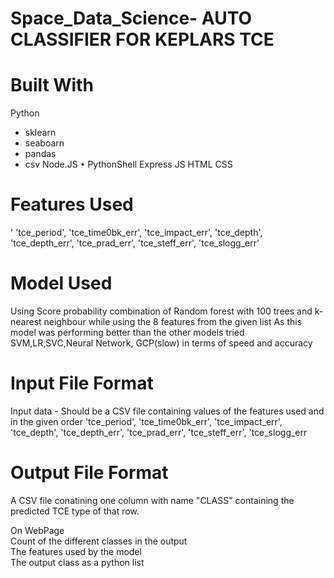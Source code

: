 # Space_Data_Science- AUTO CLASSIFIER FOR KEPLARS TCE
# Built With

Python
- sklearn
- seaboarn
- pandas
- csv
Node.JS
	•	PythonShell
Express JS
HTML
CSS

# Features Used
'
'tce_period', 'tce_time0bk_err', 'tce_impact_err', 'tce_depth', 'tce_depth_err', 'tce_prad_err', 'tce_steff_err', 'tce_slogg_err'                       
 

# Model Used

Using Score probability combination of Random forest  with 100 trees 
and k-nearest neighbour while using the 8 features from the given list 
As this model was performing better than the other models tried SVM,LR,SVC,Neural Network, GCP(slow) in terms of speed and accuracy

# Input File Format

Input data - Should be a CSV file containing values of the 
features used and in the given order
'tce_period',  'tce_time0bk_err',  'tce_impact_err',  'tce_depth', 
'tce_depth_err',  'tce_prad_err',  'tce_steff_err',  'tce_slogg_err



# Output File Format

A CSV file conatining one column with name "CLASS" containing the predicted TCE type of that row.                 

On WebPage <br />
Count of the different classes in the output<br />
The features used by the model<br />
The output class as a python list<br />
<!-- Link to download to resultant CSV file containing class -->
